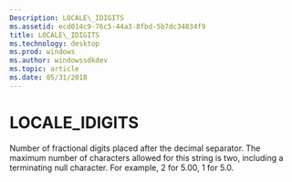 ```yaml
---
Description: LOCALE\_IDIGITS
ms.assetid: ecd014c9-76c5-44a3-8fbd-5b7dc34834f9
title: LOCALE\_IDIGITS
ms.technology: desktop
ms.prod: windows
ms.author: windowssdkdev
ms.topic: article
ms.date: 05/31/2018
---
```


# LOCALE\_IDIGITS

Number of fractional digits placed after the decimal separator. The maximum number of characters allowed for this string is two, including a terminating null character. For example, 2 for 5.00, 1 for 5.0.

 

 



